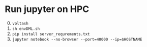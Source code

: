 # Run jupyter on HPC

0. `voltash`
1. `sh envDML.sh`
2. `pip install server_requrements.txt`
2. `jupyter notebook --no-browser --port=40000 --ip=$HOSTNAME`
